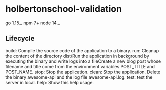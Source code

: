 # holbertonschool-validation

go 1.15._
npm 7+
node 14._

## Lifecycle
build:   Compile the source code of the application to a binary.
run:   Cleanup the content of the directory dist/Run the application in background by executing the binary and write logs into a fileCreate a new blog post whose filename and title come from the environment variables POST_TITLE and POST_NAME.
stop: Stop the application.
clean: Stop the application. Delete the binary awesome-api and the log file awesome-api.log.
test: test the server in local.
help: Show this help usage.
